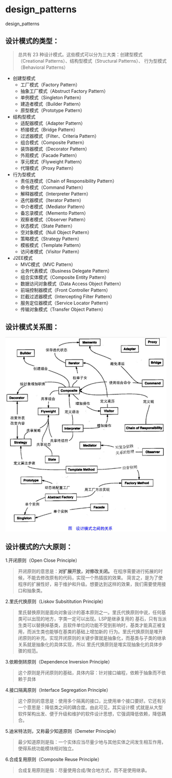 # design_patterns
design_patterns

## 设计模式的类型：
> 总共有 23 种设计模式。这些模式可以分为三大类：创建型模式（Creational Patterns）、结构型模式（Structural Patterns）、
行为型模式（Behavioral Patterns）

- 创建型模式
    - 工厂模式（Factory Pattern）
    - 抽象工厂模式（Abstruct Factory Pattern）
    - 单例模式（Singleton Pattern）
    - 建造者模式（Builder Pattern）
    - 原型模式（Prototype Pattern）
- 结构型模式
    - 适配器模式（Adapter Pattern）
    - 桥接模式（Bridge Pattern）
    - 过滤器模式（Filter、Criteria Pattern）
    - 组合模式（Composite Pattern）
    - 装饰器模式（Decorator Pattern）
    - 外观模式（Facade Pattern）
    - 享元模式（Flyweight Pattern）
    - 代理模式（Proxy Pattern）
- 行为型模式
    - 责任连模式（Chain of Responsibility Pattern）
    - 命令模式（Command Pattern）
    - 解释器模式（Interpreter Pattern）
    - 迭代器模式（Iterator Pattern）
    - 中介者模式（Mediator Pattern）
    - 备忘录模式（Memento Pattern）
    - 观察者模式（Observer Pattern）
    - 状态模式（State Pattern）
    - 空对象模式（Null Object Pattern）
    - 策略模式（Strategy Pattern）
    - 模板模式（Template Pattern）
    - 访问者模式（Visitor Pattern）
- J2EE模式
    - MVC模式（MVC Pattern）
    - 业务代表模式（Business Delegate Pattern）
    - 组合实体模式（Composite Entity Pattern）
    - 数据访问对象模式（Data Access Object Pattern）
    - 前端控制器模式（Front Controller Pattern）
    - 拦截过滤器模式（Intercepting Filter Pattern）
    - 服务定位器模式（Service Locator Pattern）
    - 传输对象模式（Transfer Object Pattern）
    
## 设计模式关系图：
![设计模式关系图](/src/main/resources/images/设计模式关系图.jpg)

## 设计模式的六大原则：
1.开闭原则（Open Close Principle）
> 开闭原则的意思是：**对扩展开放，对修改关闭。** 在程序需要进行拓展的时候，不能去修改原有的代码，实现一个热插拔的效果。
简言之，是为了使程序的扩展性好，易于维护和升级。想要达到这样的效果，我们需要使用接口和抽象类。

2.里氏代换原则（Liskov Subsititution Principle）
> 里氏替换原则是面向对象设计的基本原则之一。里氏代换原则中说，任何基类可以出现的地方，字类一定可以出现。LSP是继承复用的
基石，只有当派生类可以替换掉基类，且软件单位的功能不受到影响时，基类才能真正被复用，而派生类也能够在基类的基础上增加新的
行为。里氏代换原则是堆开闭原则的补充。实现开闭原则的关键步骤就是抽象化，而基类与子类的继承关系就是抽象化的具体实现，所以
里氏代换原则是堆实现抽象化的具体步骤的规范。

3.依赖倒转原则（Dependence Inversion Principle）
> 这个原则是开闭原则的基础，具体内容：针对接口编程，依赖于抽象而不依赖于具体

4.接口隔离原则（Interface Segregation Principle）
> 这个原则的意思是：使用多个隔离的接口，比使用单个接口要好。它还有另一个意思是：降低类之间的耦合度。由此可见，其实设计模
式就是从大型软件架构出发、便于升级和维护的软件设计思想，它强调降低依赖，降低耦合。

5.迪米特法则，又称最少知道原则（Demeter Principle）
> 最少知道原则是指：一个实体应当尽量少地与其他实体之间发生相互作用，使得系统功能模块相对独立。

6.合成复用原则（Composite Reuse Principle）
> 合成复用原则是指：尽量使用合成/聚合地方式，而不是使用继承。
